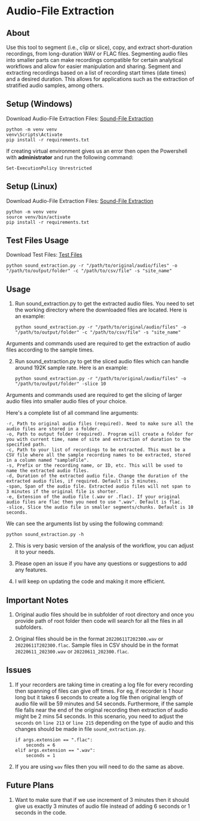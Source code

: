 # Audio-File Extraction

## About

Use this tool to segment (i.e., clip or slice), copy, and extract short-duration recordings, from long-duration WAV or FLAC files. Segmenting audio files into smaller parts can make recordings compatible for certain analytical workflows and allow for easier manipulation and sharing. Segment and extracting recordings based on a list of recording start times (date times) and a desired duration. This allows for applications such as the extraction of stratified audio samples, among others.

## Setup (Windows)

Download Audio-File Extraction Files: [Sound-File Extraction](https://drive.google.com/file/d/1HX9Cz0I7uKsIPuhHCdB1lfCmbtFY_YxJ/view?usp=share_link)

    python -m venv venv
    venv\Scripts\Activate
    pip install -r requirements.txt

If creating virtual environment gives us an error then open the Powershell with <b>administrator</b> and run the following command:

    Set-ExecutionPolicy Unrestricted

## Setup (Linux)

Download Audio-File Extraction Files: [Sound-File Extraction](https://drive.google.com/file/d/1HX9Cz0I7uKsIPuhHCdB1lfCmbtFY_YxJ/view?usp=share_link)

    python -m venv venv
    source venv/bin/activate
    pip install -r requirements.txt

## Test Files Usage

Download Test Files: [Test Files](https://drive.google.com/file/d/1iBrAkaLagScc3kRuLkFw_2eUovGU2d8L/view?usp=share_link)

    python sound_extraction.py -r "/path/to/original/audio/files" -o "/path/to/output/folder" -c "/path/to/csv/file" -s "site_name"

## Usage

1.  Run sound_extraction.py to get the extracted audio files. You need to set the working directory where the downloaded files are located. Here is an example:

    `python sound_extraction.py -r "/path/to/original/audio/files" -o "/path/to/output/folder" -c "/path/to/csv/file" -s "site_name"`

Arguments and commands used are required to get the extraction of audio files according to the sample times.

2.  Run sound_extraction.py to get the sliced audio files which can handle around 192K sample rate. Here is an example:

    `python sound_extraction.py -r "/path/to/original/audio/files" -o "/path/to/output/folder" -slice 10`

Arguments and commands used are required to get the slicing of larger audio files into smaller audio files of your choice.

Here's a complete list of all command line arguments:

    -r, Path to original audio files (required). Need to make sure all the audio files are stored in a folder.
    -o, Path to output folder (required). Program will create a folder for you with current time, name of site and extraction of duration to the specified path.
    -c, Path to your list of recordings to be extracted. This must be a CSV file where all the sample recording names to be extracted, stored in a column named "sampleFile".
    -s, Prefix or the recording name, or ID, etc. This will be used to name the extracted audio files.
    -d, Duration of the extracted audio file. Change the duration of the extracted audio files, if required. Default is 3 minutes.
    -span, Span of the audio file. Extracted audio files will not span to 3 minutes if the original file is shorter.
    -e, Extension of the audio file (.wav or .flac). If your original audio files are flac then you need to use ".wav". Default is flac.
    -slice, Slice the audio file in smaller segments/chunks. Default is 10 seconds.

We can see the arguments list by using the following command:

    python sound_extraction.py -h

2. This is very basic version of the analysis of the workflow, you can adjust it to your needs.

3. Please open an issue if you have any questions or suggestions to add any features.

4. I will keep on updating the code and making it more efficient.

## Important Notes

1. Original audio files should be in subfolder of root directory and once you provide path of root folder then code will search for all the files in all subfolders.

2. Original files should be in the format `20220611T202300.wav` or `20220611T202300.flac`. Sample files in CSV should be in the format `20220611_202300.wav` or `20220611_202300.flac`.

## Issues

1. If your recorders are taking time in creating a log file for every recording then spanning of files can give off times. For eg, if recorder is 1 hour long but it takes 6 seconds to create a log file then original length of audio file will be 59 minutes and 54 seconds. Furthermore, if the sample file falls near the end of the original recording then extraction of audio might be 2 mins 54 seconds. In this scenario, you need to adjust the `seconds` on `line 213` or `line 215` depending on the type of audio and this changes should be made in file `sound_extraction.py`.

   ```
   if args.extension == ".flac":
       seconds = 6
   elif args.extension == ".wav":
       seconds = 1
   ```

2. If you are using `wav` files then you will need to do the same as above.

## Future Plans

1. Want to make sure that if we use increment of 3 minutes then it should give us exactly 3 minutes of audio file instead of adding 6 seconds or 1 seconds in the code.
